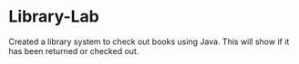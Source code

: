 # Library-Lab
Created a library system to check out books using Java. This will show if it has been returned or checked out.
